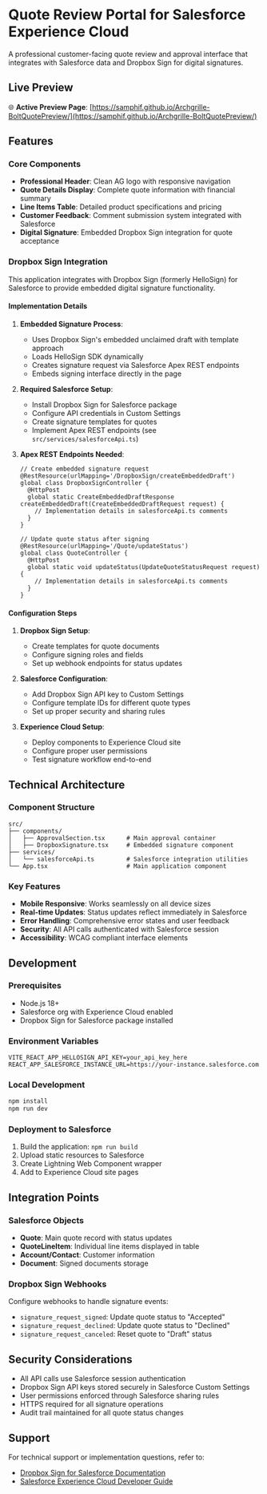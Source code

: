 # Quote Review Portal for Salesforce Experience Cloud

A professional customer-facing quote review and approval interface that integrates with Salesforce data and Dropbox Sign for digital signatures.

## Live Preview

🌐 **Active Preview Page**: [https://samphif.github.io/Archgrille-BoltQuotePreview/](https://samphif.github.io/Archgrille-BoltQuotePreview/)

## Features

### Core Components
- **Professional Header**: Clean AG logo with responsive navigation
- **Quote Details Display**: Complete quote information with financial summary
- **Line Items Table**: Detailed product specifications and pricing
- **Customer Feedback**: Comment submission system integrated with Salesforce
- **Digital Signature**: Embedded Dropbox Sign integration for quote acceptance

### Dropbox Sign Integration

This application integrates with Dropbox Sign (formerly HelloSign) for Salesforce to provide embedded digital signature functionality.

#### Implementation Details

1. **Embedded Signature Process**:
   - Uses Dropbox Sign's embedded unclaimed draft with template approach
   - Loads HelloSign SDK dynamically
   - Creates signature request via Salesforce Apex REST endpoints
   - Embeds signing interface directly in the page

2. **Required Salesforce Setup**:
   - Install Dropbox Sign for Salesforce package
   - Configure API credentials in Custom Settings
   - Create signature templates for quotes
   - Implement Apex REST endpoints (see `src/services/salesforceApi.ts`)

3. **Apex REST Endpoints Needed**:
   ```apex
   // Create embedded signature request
   @RestResource(urlMapping='/DropboxSign/createEmbeddedDraft')
   global class DropboxSignController {
     @HttpPost
     global static CreateEmbeddedDraftResponse createEmbeddedDraft(CreateEmbeddedDraftRequest request) {
       // Implementation details in salesforceApi.ts comments
     }
   }
   
   // Update quote status after signing
   @RestResource(urlMapping='/Quote/updateStatus')
   global class QuoteController {
     @HttpPost
     global static void updateStatus(UpdateQuoteStatusRequest request) {
       // Implementation details in salesforceApi.ts comments
     }
   }
   ```

#### Configuration Steps

1. **Dropbox Sign Setup**:
   - Create templates for quote documents
   - Configure signing roles and fields
   - Set up webhook endpoints for status updates

2. **Salesforce Configuration**:
   - Add Dropbox Sign API key to Custom Settings
   - Configure template IDs for different quote types
   - Set up proper security and sharing rules

3. **Experience Cloud Setup**:
   - Deploy components to Experience Cloud site
   - Configure proper user permissions
   - Test signature workflow end-to-end

## Technical Architecture

### Component Structure
```
src/
├── components/
│   ├── ApprovalSection.tsx      # Main approval container
│   ├── DropboxSignature.tsx     # Embedded signature component
├── services/
│   └── salesforceApi.ts         # Salesforce integration utilities
└── App.tsx                      # Main application component
```

### Key Features
- **Mobile Responsive**: Works seamlessly on all device sizes
- **Real-time Updates**: Status updates reflect immediately in Salesforce
- **Error Handling**: Comprehensive error states and user feedback
- **Security**: All API calls authenticated with Salesforce session
- **Accessibility**: WCAG compliant interface elements

## Development

### Prerequisites
- Node.js 18+
- Salesforce org with Experience Cloud enabled
- Dropbox Sign for Salesforce package installed

### Environment Variables
```env
VITE_REACT_APP_HELLOSIGN_API_KEY=your_api_key_here
REACT_APP_SALESFORCE_INSTANCE_URL=https://your-instance.salesforce.com
```

### Local Development
```bash
npm install
npm run dev
```

### Deployment to Salesforce
1. Build the application: `npm run build`
2. Upload static resources to Salesforce
3. Create Lightning Web Component wrapper
4. Add to Experience Cloud site pages

## Integration Points

### Salesforce Objects
- **Quote**: Main quote record with status updates
- **QuoteLineItem**: Individual line items displayed in table
- **Account/Contact**: Customer information
- **Document**: Signed documents storage

### Dropbox Sign Webhooks
Configure webhooks to handle signature events:
- `signature_request_signed`: Update quote status to "Accepted"
- `signature_request_declined`: Update quote status to "Declined"
- `signature_request_canceled`: Reset quote to "Draft" status

## Security Considerations

- All API calls use Salesforce session authentication
- Dropbox Sign API keys stored securely in Salesforce Custom Settings
- User permissions enforced through Salesforce sharing rules
- HTTPS required for all signature operations
- Audit trail maintained for all quote status changes

## Support

For technical support or implementation questions, refer to:
- [Dropbox Sign for Salesforce Documentation](https://sfdc-docs.hellosign.com/)
- [Salesforce Experience Cloud Developer Guide](https://developer.salesforce.com/docs/atlas.en-us.exp_cloud_dev.meta/exp_cloud_dev/)